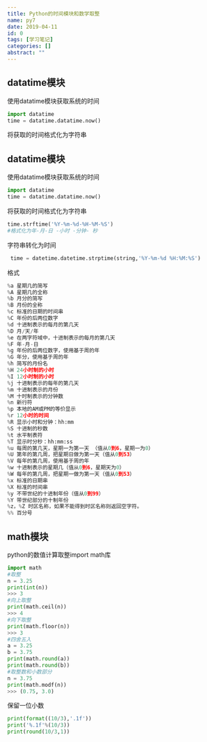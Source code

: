 ```yaml
---
title: Python的时间模块和数学取整
name: py7
date: 2019-04-11
id: 0
tags: [学习笔记]
categories: []
abstract: ""
---
```



## datatime模块

使用datatime模块获取系统的时间

```python
import datatime
time = datatime.datatime.now()
```

将获取的时间格式化为字符串
<!--more-->


## datatime模块

使用datatime模块获取系统的时间

```python
import datatime
time = datatime.datatime.now()
```

将获取的时间格式化为字符串<!--more-->

```python
time.strftime('%Y-%m-%d-%H-%M-%S')
#格式化为年-月-日 -小时 -分钟- 秒
```

字符串转化为时间

```python
 time = datetime.datetime.strptime(string,'%Y-%m-%d %H:%M:%S')
```

格式

```python
%a 星期几的简写
%A 星期几的全称
%b 月分的简写
%B 月份的全称
%c 标准的日期的时间串
%C 年份的后两位数字
%d 十进制表示的每月的第几天
%D 月/天/年
%e 在两字符域中，十进制表示的每月的第几天
%F 年-月-日
%g 年份的后两位数字，使用基于周的年
%G 年分，使用基于周的年
%h 简写的月份名
%H 24小时制的小时
%I 12小时制的小时
%j 十进制表示的每年的第几天
%m 十进制表示的月份
%M 十时制表示的分钟数
%n 新行符
%p 本地的AM或PM的等价显示
%r 12小时的时间
%R 显示小时和分钟：hh:mm
%S 十进制的秒数
%t 水平制表符
%T 显示时分秒：hh:mm:ss
%u 每周的第几天，星期一为第一天 （值从0到6，星期一为0）
%U 第年的第几周，把星期日做为第一天（值从0到53）
%V 每年的第几周，使用基于周的年
%w 十进制表示的星期几（值从0到6，星期天为0）
%W 每年的第几周，把星期一做为第一天（值从0到53）
%x 标准的日期串
%X 标准的时间串
%y 不带世纪的十进制年份（值从0到99）
%Y 带世纪部分的十制年份
%z，%Z 时区名称，如果不能得到时区名称则返回空字符。
%% 百分号
```



## math模块

python的数值计算取整import math库

```python
import math
#取整
n = 3.25
print(int(n))
>>> 3 
#向上取整
print(math.ceil(n))
>>> 4 
#向下取整
print(math.floor(n))
>>> 3 
#四舍五入
a = 3.25
b = 3.75
print(math.round(a))
print(math.round(b))
#取整数和小数部分
n = 3.75
print(math.modf(n))
>>> (0.75, 3.0)
```

保留一位小数

```python
print(format((10/3),'.1f'))
print('%.1f'%(10/3))
print(round(10/3,1))
```

